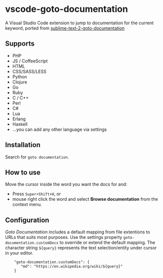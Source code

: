 # vscode-goto-documentation

A Visual Studio Code extension to jump to documentation for the current keyword, ported from [sublime-text-2-goto-documentation](https://github.com/kemayo/sublime-text-2-goto-documentation)


## Supports

 * PHP
 * JS / CoffeeScript
 * HTML
 * CSS/SASS/LESS
 * Python
 * Clojure
 * Go
 * Ruby
 * C / C++
 * Perl
 * C#
 * Lua
 * Erlang
 * Haskell
 * ...you can add any other language via settings


## Installation

Search for `goto documentation`.


## How to use

Move the cursor inside the word you want the docs for and: 
  * Press `Super+Shift+H`, or
  * mouse right click the word and select **Browse documentation** from the context menu.


## Configuration

_Goto Documentation_ includes a default mapping from file extentions to URLs that suits most purposes.
Use the settings property `goto-documentation.customDocs` to override or extend the default mapping.
The character string `${query}` represents the text selection/entity under cursor in your editor.

```
    "goto-documentation.customDocs": {
       "md": "https://en.wikipedia.org/wiki/${query}"
    }
```